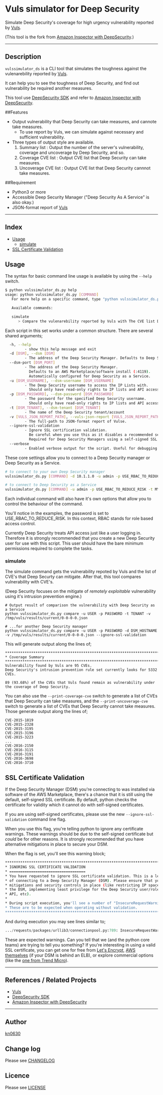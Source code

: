 # Vuls simulator for Deep Security

Simulate Deep Security's coverage for high urgency vulnerability reported by [Vuls](https://github.com/future-architect/vuls).

(This tool is the fork from [Amazon Inspector with DeepSecurity](https://github.com/deep-security/amazon-inspector).)

----


## Description
```vulssimulator_ds``` is a CLI tool that simulates the toughness against the vulenarebility reported by [Vuls](https://github.com/future-architect/vuls).

It can help you to see the toughness of Deep Security, and find out vulnerability be required another measures.

This tool use [DeepSecurity SDK](https://github.com/deep-security/deep-security-py) and refer to [Amazon Inspector with DeepSecurity](https://github.com/deep-security/amazon-inspector).


##Features
* Output vulnerability that Deep Security can take measures, and cannote take measures.
    * To use report by Vuls, we can simulate against necessary and sufficient vulnerability.
* Three types of output style are available.
    1. Summary list : Output the number of the server's vulnerability, coverage and uncoverage by Deep Security, and so.
    2. Coverage CVE list : Output CVE list that Deep Security can take measures.
    3. Uncoverage CVE list : Output CVE list that Deep Security cannnot take measures.


##Requirement
* Python3 or more
* Accessible Deep Security Manager ("Deep Security As A Service" is also okay.)
* JSON-format report of [Vuls](https://github.com/future-architect/vuls)

----

## Index
- [Usage](#usage)
    - [simulate](#usage-simulate)
- [SSL Certificate Validation](#ssl-certificate-validation)


## Usage
The syntax for basic command line usage is available by using the ```--help``` switch.

```bash
$ python vulssimulator_ds.py help
usage: python vulssimulator_ds.py [COMMAND]
   For more help on a specific command, type "python vulssimulator_ds.py [COMMAND] --help"

   Available commands:

   simulate
      > Compare the vulenarebility reported by Vuls with The CVE list Deep Security has, and output the result.

```

Each script in this set works under a common structure. There are several shared arguments;

```bash
  -h, --help
         - show this help message and exit
  -d [DSM], --dsm [DSM]
         - The address of the Deep Security Manager. Defaults to Deep Security as a Service
  --dsm-port [DSM_PORT]
         - The address of the Deep Security Manager.
           Defaults to an AWS Marketplace/software install (:4119).
           Automatically configured for Deep Security as a Service.
  -u [DSM_USERNAME], --dsm-username [DSM_USERNAME]
         - The Deep Security username to access the IP Lists with.
           Should only have read-only rights to IP lists and API access.
  -p [DSM_PASSWORD], --dsm-password [DSM_PASSWORD]
         - The password for the specified Deep Security username.
           Should only have read-only rights to IP lists and API access.
  -t [DSM_TENANT], --dsm-tenant [DSM_TENANT]
         - The name of the Deep Security tenant/account
  -v [VULS_JSON_REPORT_PATH], --vuls-json-report [VULS_JSON_REPORT_PATH]
         - The full-path to JSON-format report of Vulse.
  --ignore-ssl-validation
         - Ignore SSL certification validation.
           Be careful when you use this as it disables a recommended security check.
           Required for Deep Security Managers using a self-signed SSL certificate.
  --verbose
         - Enabled verbose output for the script. Useful for debugging.
```

These core settings allow you to connect to a Deep Security manager or Deep Security as a Service.

```bash
# to connect to your own Deep Security manager
vulssimulator_ds.py [COMMAND] -d 10.1.1.0 -u admin -p USE_RBAC_TO_REDUCE_RISK --ignore-ssl-validation

# to connect to Deep Security as a Service
vulssimulator_ds.py [COMMAND] -u admin -p USE_RBAC_TO_REDUCE_RISK -t MY_ACCOUNT
```

Each individual command will also have it's own options that allow you to control the behaviour of the command.

You'll notice in the examples, the password is set to USE_RBAC_TO_REDUCE_RISK. In this context, RBAC stands for role based access control.

Currently Deep Security treats API access just like a user logging in. Therefore it is strongly recommended that you create a new Deep Security user for use with this script. This user should have the bare minimum permissions required to complete the tasks.


<a name="usage-simulate" />

### simulate

The simulate command gets the vulnerability repoted by Vuls and the list of CVE's that Deep Securty can mitigate.
After that, this tool compares vulnerability with CVE's.

(Deep Security focuses on the mitigate of *remotely exploitable* vulnerability using it's intrusion prevention engine.)

```
# Output result of comparison the vulnerability with Deep Security as a Service
python vulssimulator_ds.py compare -u USER -p PASSWORD -t TENANT -v /tmp/vuls/results/current/0-0-0-0.json

# ...for another Deep Security manager
python vulssimulator_ds.py compare -u USER -p PASSWORD -d DSM_HOSTNAME -v /tmp/vuls/results/current/0-0-0-0.json --ignore-ssl-validation
```

This will generate output along the lines of;

```
***********************************************************************
* Coverage Summary
***********************************************************************
Vulnerability found by Vuls are 95 CVEs.
Deep Security's intrusion prevention rule set currently looks for 5332 CVEs.

89 (93.68%) of the CVEs that Vuls found remain as vulnerability under the coverage of Deep Security.

```

You can also use the ```--print-coverage-cve``` switch to generate a list of CVEs that Deep Security can take measures, and the ```--print-uncoverage-cve``` switch to generate a list of CVEs that Deep Security cannot take measures. Those generate output along the lines of;

```
CVE-2015-1819
CVE-2015-2328
CVE-2015-3195
CVE-2015-3196
CVE-2015-3223
...
CVE-2016-2150
CVE-2016-3115
CVE-2016-3191
CVE-2016-3698
CVE-2016-3710
```

<a name="ssl-certificate-validation" />

## SSL Certificate Validation

If the Deep Security Manager (DSM) you're connecting to was installed via software of the AWS Marketplace, there's a chance that it is still using the default, self-signed SSL certificate. By default, python checks the certificate for validity which it cannot do with self-signed certificates.

If you are using self-signed certificates, please use the new ```--ignore-ssl-validation``` command line flag.

When you use this flag, you're telling python to ignore any certificate warnings. These warnings should be due to the self-signed certificate but *could* be for other reasons. It is strongly recommended that you have alternative mitigations in place to secure your DSM.

When the flag is set, you'll see this warning block;

```bash
***********************************************************************
* IGNORING SSL CERTIFICATE VALIDATION
* ===================================
* You have requested to ignore SSL certificate validation. This is a less secure method
* of connecting to a Deep Security Manager (DSM). Please ensure that you have other
* mitigations and security controls in place (like restricting IP space that can access
* the DSM, implementing least privilege for the Deep Security user/role accessing the
* API, etc).
*
* During script execution, you'll see a number of "InsecureRequestWarning" messages.
* These are to be expected when operating without validation.
***********************************************************************
```

And during execution you may see lines similar to;

```python
.../requests/packages/urllib3/connectionpool.py:789: InsecureRequestWarning: Unverified HTTPS request is being made. Adding certificate verification is strongly advised. See: https://urllib3.readthedocs.org/en/latest/security.html
```

These are expected warnings. Can you tell that we (and the python core teams) are trying to tell you something? If you're interesting in using a valid SSL certificate, you can get one for free from [Let's Encrypt](https://letsencrypt.org), [AWS themselves](https://aws.amazon.com/certificate-manager/) (if your DSM is behind an ELB), or explore commercial options (like the [one from Trend Micro](http://www.trendmicro.com/us/enterprise/cloud-solutions/deep-security/ssl-certificates/)).

----

## References / Related Projects
* [Vuls](https://github.com/future-architect/vuls)
* [DeepSecurity SDK](https://github.com/deep-security/deep-security-py)
* [Amazon Inspector with DeepSecurity](https://github.com/deep-security/amazon-inspector)

----

## Author
[kn0630](https://github.com/kn0630)

## Change log
Please see [CHANGELOG](https://github.com/kn0630/vulssimulator_ds/CHANGELOG.md)

## Licence
Please see [LICENSE](https://github.com/kn0630/vulssimulator_ds/LICENSE)

